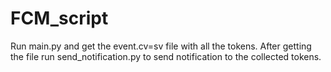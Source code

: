 # FCM_script
Run main.py and get the event.cv=sv file with all the tokens.
After getting the file run send_notification.py to send notification to the collected tokens.
